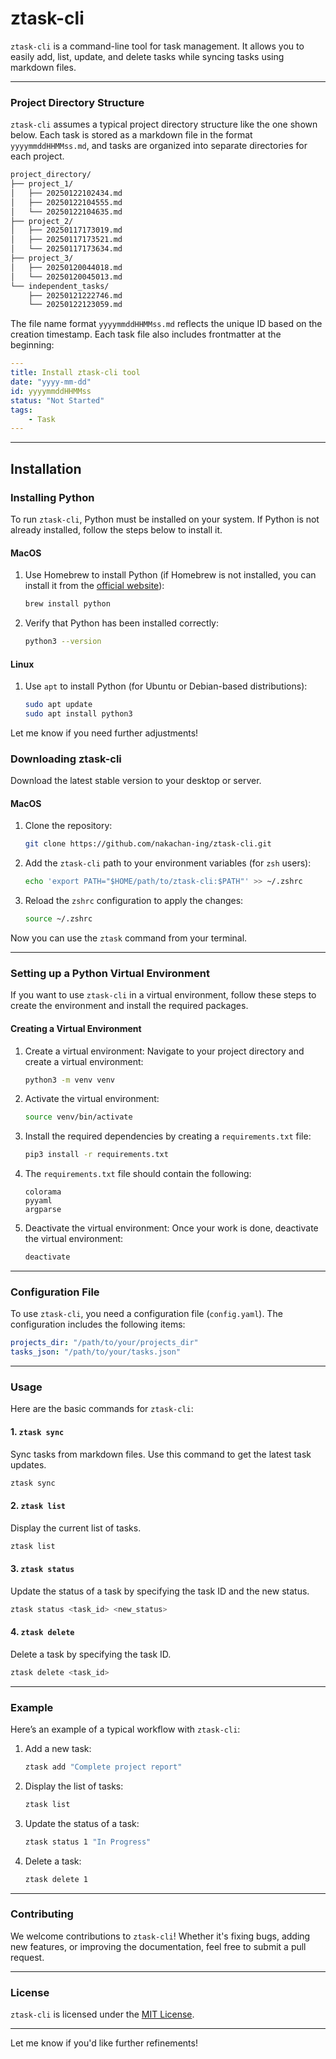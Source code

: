 # ztask-cli

`ztask-cli` is a command-line tool for task management. It allows you to easily add, list, update, and delete tasks while syncing tasks using markdown files.

---

### Project Directory Structure

`ztask-cli` assumes a typical project directory structure like the one shown below. Each task is stored as a markdown file in the format `yyyymmddHHMMss.md`, and tasks are organized into separate directories for each project.

```bash
project_directory/
├── project_1/
│   ├── 20250122102434.md
│   ├── 20250122104555.md
│   └── 20250122104635.md
├── project_2/
│   ├── 20250117173019.md
│   ├── 20250117173521.md
│   └── 20250117173634.md
├── project_3/
│   ├── 20250120044018.md
│   └── 20250120045013.md
└── independent_tasks/
    ├── 20250121222746.md
    └── 20250122123059.md
```

The file name format `yyyymmddHHMMss.md` reflects the unique ID based on the creation timestamp. Each task file also includes frontmatter at the beginning:

```yaml
---
title: Install ztask-cli tool
date: "yyyy-mm-dd"
id: yyyymmddHHMMss
status: "Not Started"
tags:
    - Task
---
```

---

## Installation

### Installing Python

To run `ztask-cli`, Python must be installed on your system. If Python is not already installed, follow the steps below to install it.

#### MacOS

1. Use Homebrew to install Python (if Homebrew is not installed, you can install it from the [official website](https://brew.sh/)):
    ```bash
    brew install python
    ```

2. Verify that Python has been installed correctly:
    ```bash
    python3 --version
    ```

#### Linux

1. Use `apt` to install Python (for Ubuntu or Debian-based distributions):
    ```bash
    sudo apt update
    sudo apt install python3
    ```

Let me know if you need further adjustments!

### Downloading ztask-cli
Download the latest stable version to your desktop or server.

#### MacOS

1. Clone the repository:
    ```bash
    git clone https://github.com/nakachan-ing/ztask-cli.git
    ```

2. Add the `ztask-cli` path to your environment variables (for `zsh` users):
    ```bash
    echo 'export PATH="$HOME/path/to/ztask-cli:$PATH"' >> ~/.zshrc
    ```

3. Reload the `zshrc` configuration to apply the changes:
    ```bash
    source ~/.zshrc
    ```

Now you can use the `ztask` command from your terminal.

---

### Setting up a Python Virtual Environment

If you want to use `ztask-cli` in a virtual environment, follow these steps to create the environment and install the required packages.

#### Creating a Virtual Environment

1. Create a virtual environment:
   Navigate to your project directory and create a virtual environment:
   ```bash
   python3 -m venv venv
   ```
2. Activate the virtual environment:
    ```bash
    source venv/bin/activate
    ```
3. Install the required dependencies by creating a `requirements.txt` file:
    ```bash
    pip3 install -r requirements.txt
    ```
4. The `requirements.txt` file should contain the following:
    ```text
    colorama
    pyyaml
    argparse
    ```
5. Deactivate the virtual environment:
   Once your work is done, deactivate the virtual environment:
   ```bash
   deactivate
   ```

---

### Configuration File

To use `ztask-cli`, you need a configuration file (`config.yaml`). The configuration includes the following items:

```yaml
projects_dir: "/path/to/your/projects_dir"
tasks_json: "/path/to/your/tasks.json"
```

---

### Usage

Here are the basic commands for `ztask-cli`:

#### 1. `ztask sync`
Sync tasks from markdown files. Use this command to get the latest task updates.

```bash
ztask sync
```

#### 2. `ztask list`
Display the current list of tasks.

```bash
ztask list
```

#### 3. `ztask status`
Update the status of a task by specifying the task ID and the new status.

```bash
ztask status <task_id> <new_status>
```

#### 4. `ztask delete`
Delete a task by specifying the task ID.

```bash
ztask delete <task_id>
```

---

### Example

Here’s an example of a typical workflow with `ztask-cli`:

1. Add a new task:
    ```bash
    ztask add "Complete project report"
    ```

2. Display the list of tasks:
    ```bash
    ztask list
    ```

3. Update the status of a task:
    ```bash
    ztask status 1 "In Progress"
    ```

4. Delete a task:
    ```bash
    ztask delete 1
    ```

---

### Contributing

We welcome contributions to `ztask-cli`! Whether it's fixing bugs, adding new features, or improving the documentation, feel free to submit a pull request.

---

### License

`ztask-cli` is licensed under the [MIT License](https://opensource.org/licenses/mit-license.php). 

--- 

Let me know if you'd like further refinements!